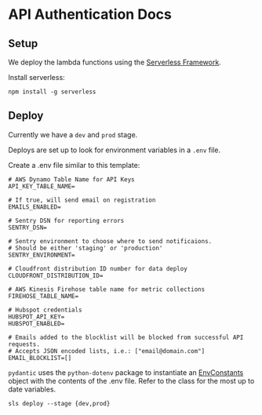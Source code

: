 # API Authentication Docs

## Setup

We deploy the lambda functions using the [Serverless Framework](https://www.serverless.com/framework/docs/).

Install serverless:

```
npm install -g serverless
```


## Deploy

Currently we have a `dev` and `prod` stage.

Deploys are set up to look for environment variables in a `.env` file.

Create a .env file similar to this template:

```
# AWS Dynamo Table Name for API Keys
API_KEY_TABLE_NAME=

# If true, will send email on registration
EMAILS_ENABLED=

# Sentry DSN for reporting errors
SENTRY_DSN=

# Sentry environment to choose where to send notificaions.
# Should be either 'staging' or 'production'
SENTRY_ENVIRONMENT=

# Cloudfront distribution ID number for data deploy
CLOUDFRONT_DISTRIBUTION_ID=

# AWS Kinesis Firehose table name for metric collections
FIREHOSE_TABLE_NAME=

# Hubspot credentials
HUBSPOT_API_KEY=
HUBSPOT_ENABLED=

# Emails added to the blocklist will be blocked from successful API requests.
# Accepts JSON encoded lists, i.e.: ["email@domain.com"]
EMAIL_BLOCKLIST=[]
```


`pydantic` uses the `python-dotenv` package to instantiate an
[EnvConstants](https://github.com/covid-projections/covid-data-model/blob/master/api/awsauth/awsauth/config.py#L4)
object with the contents of the .env file.  Refer to the class for the most up to
date variables.



```
sls deploy --stage {dev,prod}
```
